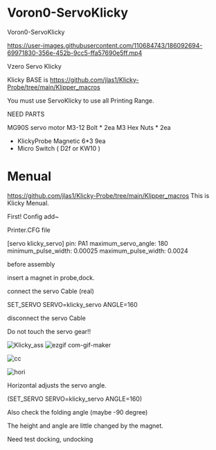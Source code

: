 # Voron0-ServoKlicky
Voron0-ServoKlicky


https://user-images.githubusercontent.com/110684743/186092694-69971830-356e-452b-9cc5-ffa57690e5ff.mp4

Vzero Servo Klicky

Klicky BASE is https://github.com/jlas1/Klicky-Probe/tree/main/Klipper_macros

You must use ServoKlicky to use all Printing Range.

NEED PARTS 

MG90S servo motor 
M3-12 Bolt * 2ea
M3 Hex Nuts * 2ea

+ KlickyProbe Magnetic 6*3 9ea
+ Micro Switch ( D2f or KW10 )




# Menual
https://github.com/jlas1/Klicky-Probe/tree/main/Klipper_macros
This is Klicky Menual.

First! Config add~

Printer.CFG file

[servo klicky_servo]
pin: PA1
maximum_servo_angle: 180 
minimum_pulse_width: 0.00025
maximum_pulse_width: 0.0024


before assembly

insert a magnet in probe,dock.

connect the servo Cable (real)

SET_SERVO SERVO=klicky_servo ANGLE=160

disconnect the servo Cable

Do not touch the servo gear!!

![Klicky_ass](https://user-images.githubusercontent.com/110684743/186160759-9de3d2d4-dca1-446b-bacb-059d83c08979.gif)
![ezgif com-gif-maker](https://user-images.githubusercontent.com/110684743/186160766-66a9ba80-ced1-4bd6-910d-0ca505e60034.gif)

![cc](https://user-images.githubusercontent.com/110684743/186163077-cba91136-bfc4-4bc8-b050-27971508fa8c.png)

![hori](https://user-images.githubusercontent.com/110684743/186164428-f883e439-6ace-49fd-8ebd-16d82098518e.png)

Horizontal adjusts the servo angle.

(SET_SERVO SERVO=klicky_servo ANGLE=160)

Also check the folding angle (maybe -90 degree)

The height and angle are  little changed by the magnet.

Need test docking, undocking


